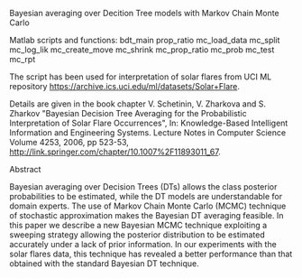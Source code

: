 Bayesian averaging over Decition Tree models with Markov Chain Monte Carlo

Matlab scripts and functions: 
	bdt_main
    prop_ratio
    mc_load_data
    mc_split
	mc_log_lik
	mc_create_move
	mc_shrink
	mc_prop_ratio
	mc_prob
	mc_test
	mc_rpt

The script has been used for interpretation of solar flares from UCI ML repository https://archive.ics.uci.edu/ml/datasets/Solar+Flare. 

Details are given in the book chapter V. Schetinin, V. Zharkova and S. Zharkov "Bayesian Decision Tree Averaging for the Probabilistic Interpretation of Solar Flare Occurrences", In: Knowledge-Based Intelligent Information and Engineering Systems. Lecture Notes in Computer Science Volume 4253, 2006, pp 523-53, http://link.springer.com/chapter/10.1007%2F11893011_67. 

Abstract

Bayesian averaging over Decision Trees (DTs) allows the class posterior probabilities to be estimated, while the DT models are understandable for domain experts. The use of Markov Chain Monte Carlo (MCMC) technique of stochastic approximation makes the Bayesian DT averaging feasible. In this paper we describe a new Bayesian MCMC technique exploiting a sweeping strategy allowing the posterior distribution to be estimated accurately under a lack of prior information. In our experiments with the solar flares data, this technique has revealed a better performance than that obtained with the standard Bayesian DT technique.


